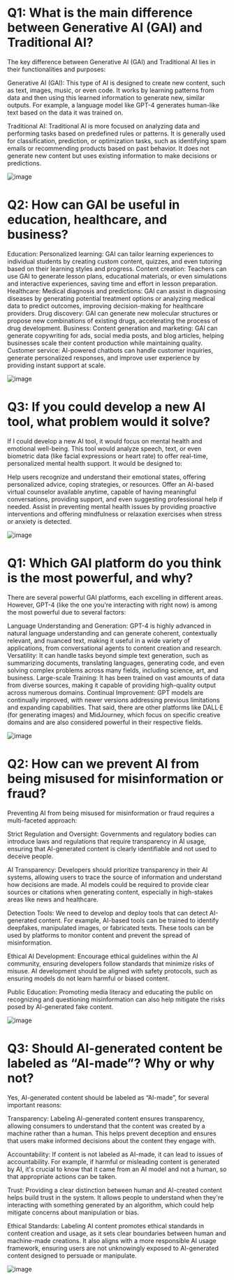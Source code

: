 
# Q1: What is the main difference between Generative AI (GAI) and Traditional AI?
The key difference between Generative AI (GAI) and Traditional AI lies in their functionalities and purposes:

Generative AI (GAI): This type of AI is designed to create new content, such as text, images, music, or even code. It works by learning patterns from data and then using this learned information to generate new, similar outputs. For example, a language model like GPT-4 generates human-like text based on the data it was trained on.

Traditional AI: Traditional AI is more focused on analyzing data and performing tasks based on predefined rules or patterns. It is generally used for classification, prediction, or optimization tasks, such as identifying spam emails or recommending products based on past behavior. It does not generate new content but uses existing information to make decisions or predictions.

![image](https://github.com/user-attachments/assets/7bb97ee6-00f8-4b92-8780-7e80a7575a48)


# Q2: How can GAI be useful in education, healthcare, and business?
Education:
Personalized learning: GAI can tailor learning experiences to individual students by creating custom content, quizzes, and even tutoring based on their learning styles and progress.
Content creation: Teachers can use GAI to generate lesson plans, educational materials, or even simulations and interactive experiences, saving time and effort in lesson preparation.
Healthcare:
Medical diagnosis and predictions: GAI can assist in diagnosing diseases by generating potential treatment options or analyzing medical data to predict outcomes, improving decision-making for healthcare providers.
Drug discovery: GAI can generate new molecular structures or propose new combinations of existing drugs, accelerating the process of drug development.
Business:
Content generation and marketing: GAI can generate copywriting for ads, social media posts, and blog articles, helping businesses scale their content production while maintaining quality.
Customer service: AI-powered chatbots can handle customer inquiries, generate personalized responses, and improve user experience by providing instant support at scale.


![image](https://github.com/user-attachments/assets/0d39cdb5-32e4-410a-85e4-e3bdd7fe185a)


# Q3: If you could develop a new AI tool, what problem would it solve?
If I could develop a new AI tool, it would focus on mental health and emotional well-being. This tool would analyze speech, text, or even biometric data (like facial expressions or heart rate) to offer real-time, personalized mental health support. It would be designed to:

Help users recognize and understand their emotional states, offering personalized advice, coping strategies, or resources.
Offer an AI-based virtual counselor available anytime, capable of having meaningful conversations, providing support, and even suggesting professional help if needed.
Assist in preventing mental health issues by providing proactive interventions and offering mindfulness or relaxation exercises when stress or anxiety is detected.


![image](https://github.com/user-attachments/assets/d23cd0d0-e247-48cd-be8d-348836fb8396)






# Q1: Which GAI platform do you think is the most powerful, and why?
There are several powerful GAI platforms, each excelling in different areas. However, GPT-4 (like the one you're interacting with right now) is among the most powerful due to several factors:

Language Understanding and Generation: GPT-4 is highly advanced in natural language understanding and can generate coherent, contextually relevant, and nuanced text, making it useful in a wide variety of applications, from conversational agents to content creation and research.
Versatility: It can handle tasks beyond simple text generation, such as summarizing documents, translating languages, generating code, and even solving complex problems across many fields, including science, art, and business.
Large-scale Training: It has been trained on vast amounts of data from diverse sources, making it capable of providing high-quality output across numerous domains.
Continual Improvement: GPT models are continually improved, with newer versions addressing previous limitations and expanding capabilities.
That said, there are other platforms like DALL·E (for generating images) and MidJourney, which focus on specific creative domains and are also considered powerful in their respective fields.


![image](https://github.com/user-attachments/assets/205f7dd9-3eea-4a78-af5c-6bcc970e7a5d)

# Q2: How can we prevent AI from being misused for misinformation or fraud?
Preventing AI from being misused for misinformation or fraud requires a multi-faceted approach:

Strict Regulation and Oversight: Governments and regulatory bodies can introduce laws and regulations that require transparency in AI usage, ensuring that AI-generated content is clearly identifiable and not used to deceive people.

AI Transparency: Developers should prioritize transparency in their AI systems, allowing users to trace the source of information and understand how decisions are made. AI models could be required to provide clear sources or citations when generating content, especially in high-stakes areas like news and healthcare.

Detection Tools: We need to develop and deploy tools that can detect AI-generated content. For example, AI-based tools can be trained to identify deepfakes, manipulated images, or fabricated texts. These tools can be used by platforms to monitor content and prevent the spread of misinformation.

Ethical AI Development: Encourage ethical guidelines within the AI community, ensuring developers follow standards that minimize risks of misuse. AI development should be aligned with safety protocols, such as ensuring models do not learn harmful or biased content.

Public Education: Promoting media literacy and educating the public on recognizing and questioning misinformation can also help mitigate the risks posed by AI-generated fake content.


![image](https://github.com/user-attachments/assets/7b5c7d4f-2ac9-46f2-8cbf-ca737f6e8bb2)


# Q3: Should AI-generated content be labeled as “AI-made”? Why or why not?
Yes, AI-generated content should be labeled as “AI-made”, for several important reasons:

Transparency: Labeling AI-generated content ensures transparency, allowing consumers to understand that the content was created by a machine rather than a human. This helps prevent deception and ensures that users make informed decisions about the content they engage with.

Accountability: If content is not labeled as AI-made, it can lead to issues of accountability. For example, if harmful or misleading content is generated by AI, it's crucial to know that it came from an AI model and not a human, so that appropriate actions can be taken.

Trust: Providing a clear distinction between human and AI-created content helps build trust in the system. It allows people to understand when they're interacting with something generated by an algorithm, which could help mitigate concerns about manipulation or bias.

Ethical Standards: Labeling AI content promotes ethical standards in content creation and usage, as it sets clear boundaries between human and machine-made creations. It also aligns with a more responsible AI usage framework, ensuring users are not unknowingly exposed to AI-generated content designed to persuade or manipulate.


![image](https://github.com/user-attachments/assets/01115c40-5825-4e82-a38e-7c07564d088d)
